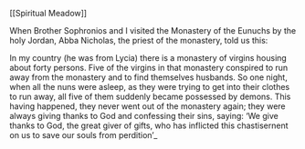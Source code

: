 [[Spiritual Meadow]]
 
When Brother Sophronios and I visited the Monastery of the Eunuchs by the holy Jordan, Abba Nicholas, the priest of the monastery, told us this:  
 
In my country (he was from Lycia) there is a monastery of virgins housing about forty persons. Five of the virgins in that monastery conspired to run away from the monastery and to find themselves husbands. So one night, when all the nuns were asleep, as they were trying to get into their clothes to run away, all five of them suddenly became possessed by demons. This having happened, they never went out of the monastery again; they were always giving thanks to God and confessing their sins, saying: ‘We give thanks to God, the great giver of gifts, who has inflicted this chastisernent on us to save our souls from perdition’_
